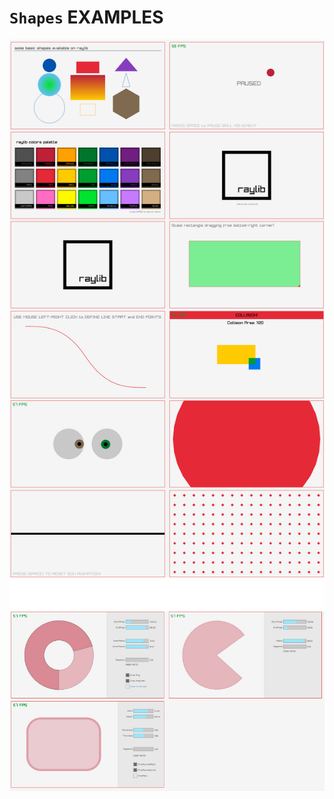 
# `Shapes` EXAMPLES

![Examples Part 1](./examples-shapes-1.png)
![Examples Part 2](./examples-shapes-2.png)